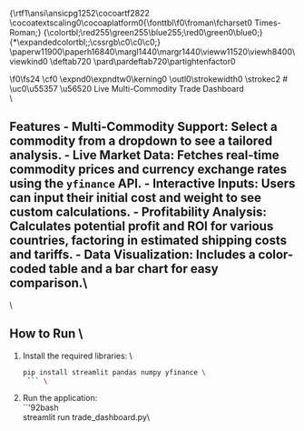 {\rtf1\ansi\ansicpg1252\cocoartf2822
\cocoatextscaling0\cocoaplatform0{\fonttbl\f0\froman\fcharset0 Times-Roman;}
{\colortbl;\red255\green255\blue255;\red0\green0\blue0;}
{\*\expandedcolortbl;;\cssrgb\c0\c0\c0;}
\paperw11900\paperh16840\margl1440\margr1440\vieww11520\viewh8400\viewkind0
\deftab720
\pard\pardeftab720\partightenfactor0

\f0\fs24 \cf0 \expnd0\expndtw0\kerning0
\outl0\strokewidth0 \strokec2 # \uc0\u55357 \u56520  Live Multi-Commodity Trade Dashboard\
\
## Features - **Multi-Commodity Support:** Select a commodity from a dropdown to see a tailored analysis. - **Live Market Data:** Fetches real-time commodity prices and currency exchange rates using the `yfinance` API. - **Interactive Inputs:** Users can input their initial cost and weight to see custom calculations. - **Profitability Analysis:** Calculates potential profit and ROI for various countries, factoring in estimated shipping costs and tariffs. - **Data Visualization:** Includes a color-coded table and a bar chart for easy comparison.\
\
## How to Run \
1. Install the required libraries: \
	```bash \
	pip install streamlit pandas numpy yfinance	\
	 ``` \
2. Run the application: \
	``\'92bash\
	streamlit run trade_dashboard.py\
	```}